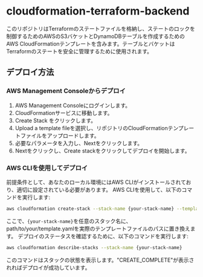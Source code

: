 # cloudformation-terraform-backend

このリポジトリはTerraformのステートファイルを格納し、ステートのロックを制御するためのAWSのS3バケットとDynamoDBテーブルを作成するためのAWS CloudFormationテンプレートを含みます。テーブルとバケットはTerraformのステートを安全に管理するために使用されます。

## デプロイ方法

### AWS Management Consoleからデプロイ

1. AWS Management Consoleにログインします。
1. CloudFormationサービスに移動します。
1. Create Stack をクリックします。
1. Upload a template fileを選択し、リポジトリのCloudFormationテンプレートファイルをアップロードします。
1. 必要なパラメータを入力し、Nextをクリックします。
1. Nextをクリックし、Create stackをクリックしてデプロイを開始します。

### AWS CLIを使用してデプロイ

前提条件として、あなたのローカル環境にはAWS CLIがインストールされており、適切に設定されている必要があります。
AWS CLIを使用して、以下のコマンドを実行します:

```bash
aws cloudformation create-stack --stack-name {your-stack-name} --template-body file://path/to/your/template.yaml
```

ここで、`{your-stack-name}`を任意のスタック名に、path/to/your/template.yamlを実際のテンプレートファイルのパスに置き換えます。
デプロイのステータスを確認するために、以下のコマンドを実行します:

```bash
aws cloudformation describe-stacks --stack-name {your-stack-name}
```

このコマンドはスタックの状態を表示します。"CREATE_COMPLETE"が表示されればデプロイが成功しています。
